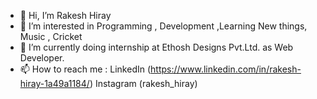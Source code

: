 - 👋 Hi, I’m Rakesh Hiray
- 👀 I’m interested in Programming , Development ,Learning New things, Music , Cricket
- 🌱 I’m currently doing internship at Ethosh Designs Pvt.Ltd. as Web Developer.
- 📫 How to reach me : LinkedIn (https://www.linkedin.com/in/rakesh-hiray-1a49a1184/)
                        Instagram (rakesh_hiray)

<!---
rhiray/rhiray is a ✨ special ✨ repository because its `README.md` (this file) appears on your GitHub profile.
You can click the Preview link to take a look at your changes.
--->
